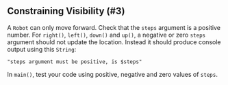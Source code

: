 ## Constraining Visibility (#3)

A `Robot` can only move forward. Check that the `steps` argument is a positive
number. For `right()`, `left()`, `down()` and `up()`, a negative or zero
`steps` argument should not update the location. Instead it should produce
console output using this `String`:

```
"steps argument must be positive, is $steps"
```

In `main()`, test your code using positive, negative and zero values of
`steps`.